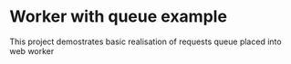 # Worker with queue example

This project demostrates basic realisation of requests queue placed into web worker
